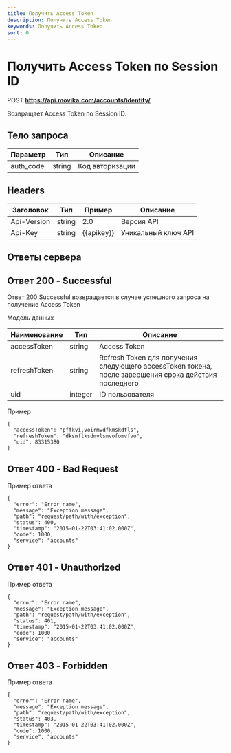```yaml
---
title: Получить Access Token 
description: Получить Access Token 
keywords: Получить Access Token 
sort: 0
---
```

 
# Получить Access Token по Session ID

POST **https://api.movika.com/accounts/identity/**

Возвращает Access Token по Session ID.

## Тело запроса

| Параметр | Тип | Описание |
|---|---|---|
| auth_code | string | Код авторизации |


## Headers

| Заголовок | Тип  | Пример | Описание |
|---|---|---|---|
| Api-Version | string | 2.0 | Версия API | 
| Api-Key | string | {{apikey}} | Уникальный ключ API |


## Ответы сервера

## Ответ 200 - Successful

Ответ 200 Successful возвращается в случае успешного запроса на получение Access Token

Модель данных 

| Наименование | Тип | Описание |
|---|---|---|
| accessToken | string | Access Token |
| refreshToken | string | Refresh Token для получения следующего accessToken токена, после завершения срока действия последнего |
| uid | integer | ID пользователя |



Пример

```
{
  "accessToken": "pffkvi,voirmvdfkmskdfls",
  "refreshToken": "dksmflksdmvlsmvofomvfvo",
  "uid": 83315380
}
```


## Ответ 400 - Bad Request

Пример ответа

```
{
  "error": "Error name",
  "message": "Exception message",
  "path": "request/path/with/exception",
  "status": 400,
  "timestamp": "2015-01-22T03:41:02.000Z",
  "code": 1000,
  "service": "accounts"
}
```


## Ответ 401 - Unauthorized

Пример ответа

```
{
  "error": "Error name",
  "message": "Exception message",
  "path": "request/path/with/exception",
  "status": 401,
  "timestamp": "2015-01-22T03:41:02.000Z",
  "code": 1000,
  "service": "accounts"
}
```

## Ответ 403 - Forbidden

Пример ответа

```
{
  "error": "Error name",
  "message": "Exception message",
  "path": "request/path/with/exception",
  "status": 403,
  "timestamp": "2015-01-22T03:41:02.000Z",
  "code": 1000,
  "service": "accounts"
}
```

